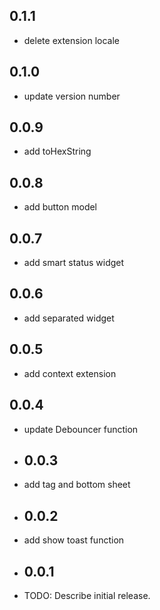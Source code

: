 ## 0.1.1
* delete extension locale
## 0.1.0
* update version number

## 0.0.9
* add toHexString

## 0.0.8
* add button model

## 0.0.7
* add smart status widget
## 0.0.6

* add separated widget
## 0.0.5

* add context extension

## 0.0.4

* update Debouncer function
* ## 0.0.3

* add tag and bottom sheet
* ## 0.0.2

* add show toast function
* ## 0.0.1

* TODO: Describe initial release.
